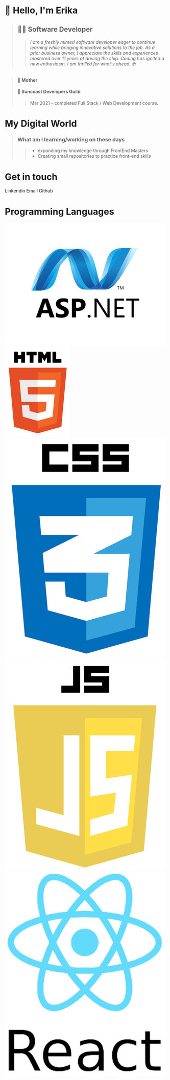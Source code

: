 # :wave: Hello, I'm Erika 
> ## :woman_technologist: **Software Developer**  
>> ###### I am a freshly minted software developer eager to continue learning while bringing innovative solutions to the job. As a prior business owner, I appreciate the skills and experiences mastered over 11 years of driving the ship. Coding has ignited a new enthusiasm, I am thrilled for what's ahead. :nerd_face:

> #### :woman: Mother 
> #### :school: Suncoast Developers Guild
>>Mar 2021 - completed Full Stack / Web Development course.

# **My Digital World** 
>
>### What am I learning/working on these days
>> - expanding my knowledge through FrontEnd Masters
>> - Creating small repositories to practice front-end skills

# **Get in touch**
Linkendin
Email
Github

# **Programming Languages**
![ASP.NET](https://github.com/ERIKASTIGLEMAN/ERIKASTIGLEMAN/blob/trunk/Images/asp.net-border.png)
![HTML](https://github.com/ERIKASTIGLEMAN/ERIKASTIGLEMAN/blob/trunk/Images/HTML.png)
![CSS](https://github.com/ERIKASTIGLEMAN/ERIKASTIGLEMAN/blob/trunk/Images/CSS.png)
![Javascript](https://github.com/ERIKASTIGLEMAN/ERIKASTIGLEMAN/blob/trunk/Images/JS.png)
![REACT](https://github.com/ERIKASTIGLEMAN/ERIKASTIGLEMAN/blob/trunk/Images/REACT.png)




